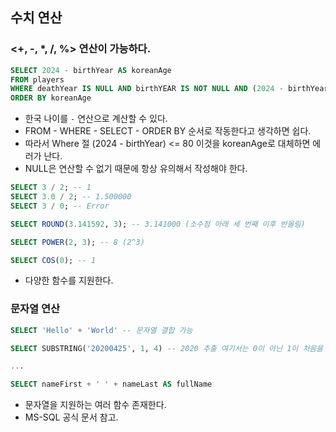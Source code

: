 ## 수치 연산

### <+, -, *, /, %> 연산이 가능하다.
```sql
SELECT 2024 - birthYear AS koreanAge
FROM players
WHERE deathYear IS NULL AND birthYEAR IS NOT NULL AND (2024 - birthYear) <= 80
ORDER BY koreanAge
```
- 한국 나이를 `-` 연산으로 계산할 수 있다.
- FROM - WHERE - SELECT - ORDER BY 순서로 작동한다고 생각하면 쉽다.
- 따라서 Where 절 (2024 - birthYear) <= 80 이것을 koreanAge로 대체하면 에러가 난다.
- NULL은 연산할 수 없기 때문에 항상 유의해서 작성해야 한다.

```sql
SELECT 3 / 2; -- 1
SELECT 3.0 / 2; -- 1.500000
SELECT 3 / 0; -- Error

SELECT ROUND(3.141592, 3); -- 3.141000 (소수점 아래 세 번째 이후 반올림)

SELECT POWER(2, 3); -- 8 (2^3)

SELECT COS(0); -- 1
```
- 다양한 함수를 지원한다.

### 문자열 연산
```sql
SELECT 'Hello' + 'World' -- 문자열 결합 가능

SELECT SUBSTRING('20200425', 1, 4) -- 2020 추출 여기서는 0이 아닌 1이 처음을 의미

... 

SELECT nameFirst + ' ' + nameLast AS fullName
```
- 문자열을 지원하는 여러 함수 존재한다.
- MS-SQL 공식 문서 참고.
